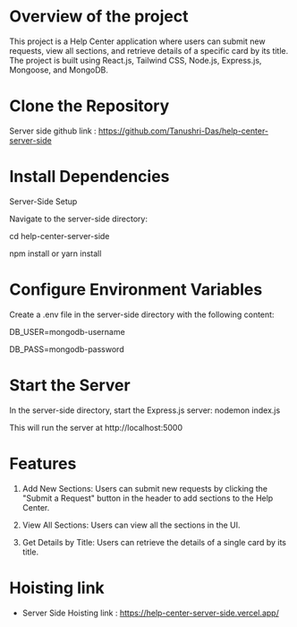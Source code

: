 # Overview of the project
This project is a Help Center application where users can submit new requests, view all sections, and retrieve details of a specific card by its title. The project is built using React.js, Tailwind CSS, Node.js, Express.js, Mongoose, and MongoDB.

# Clone the Repository

Server side github link : https://github.com/Tanushri-Das/help-center-server-side

# Install Dependencies

Server-Side Setup

Navigate to the server-side directory:

cd help-center-server-side

npm install or yarn install

# Configure Environment Variables
Create a .env file in the server-side directory with the following content:

DB_USER=mongodb-username

DB_PASS=mongodb-password

# Start the Server
In the server-side directory, start the Express.js server: nodemon index.js

This will run the server at http://localhost:5000


# Features
1. Add New Sections: Users can submit new requests by clicking the "Submit a Request" button in the header to add sections to the Help Center.

2. View All Sections: Users can view all the sections in the UI.

3. Get Details by Title: Users can retrieve the details of a single card by its title.

# Hoisting link

* Server Side Hoisting link : https://help-center-server-side.vercel.app/